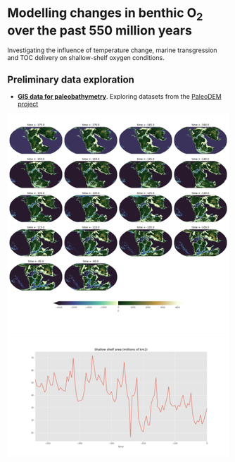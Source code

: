# Modelling changes in benthic O<sub>2</sub> over the past 550 million years

Investigating the influence of temperature change, marine transgression and TOC delivery on shallow-shelf oxygen conditions.

## Preliminary data exploration

 * **[GIS data for paleobathymetry](https://nbviewer.jupyter.org/github/NIVANorge/paleo_benthic_o2/blob/master/notebooks/palaeomap_bathymetry.ipynb)**. Exploring datasets from the [PaleoDEM project](https://www.earthbyte.org/paleodem-resource-scotese-and-wright-2018/)
 
 <p align="center">
  <img src="png/paleo_bathymetry_4.png" alt="175 to 90 Ma" width="800" />
  <img src="png/shelf_area_through_time.png" alt="Shelf area (0 - 200 m) through time" width="800" />
</p>
